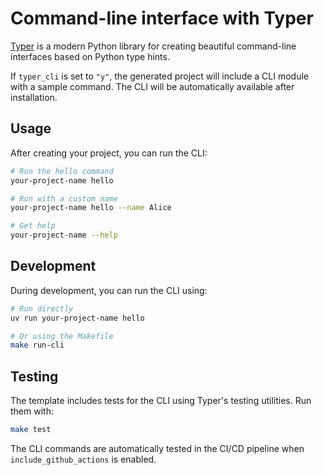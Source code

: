 # Command-line interface with Typer

[Typer](https://typer.tiangolo.com/) is a modern Python library for creating beautiful command-line interfaces based on Python type hints.

If `typer_cli` is set to `"y"`, the generated project will include a CLI module with a sample command. The CLI will be automatically available after installation.

## Usage

After creating your project, you can run the CLI:

```bash
# Run the hello command
your-project-name hello

# Run with a custom name
your-project-name hello --name Alice

# Get help
your-project-name --help
```

## Development

During development, you can run the CLI using:

```bash
# Run directly
uv run your-project-name hello

# Or using the Makefile
make run-cli
```

## Testing

The template includes tests for the CLI using Typer's testing utilities. Run them with:

```bash
make test
```

The CLI commands are automatically tested in the CI/CD pipeline when `include_github_actions` is enabled.
